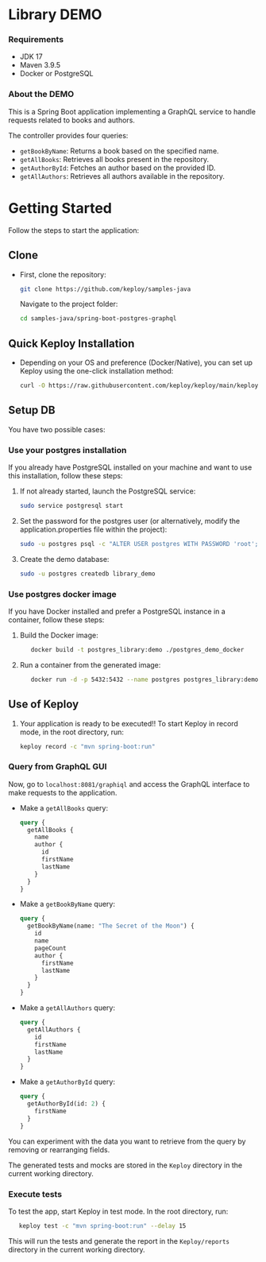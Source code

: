 # Library DEMO

### Requirements

- JDK 17
- Maven 3.9.5
- Docker or PostgreSQL

### About the DEMO

This is a Spring Boot application implementing a GraphQL service to handle requests related to books and authors.

The controller provides four queries:

- `getBookByName`: Returns a book based on the specified name.
- `getAllBooks`: Retrieves all books present in the repository.
- `getAuthorById`: Fetches an author based on the provided ID.
- `getAllAuthors`: Retrieves all authors available in the repository.

# Getting Started

Follow the steps to start the application:

## Clone

- First, clone the repository:

  ```bash
  git clone https://github.com/keploy/samples-java
  ```

  Navigate to the project folder:

  ```bash
  cd samples-java/spring-boot-postgres-graphql
  ```

## Quick Keploy Installation

- Depending on your OS and preference (Docker/Native), you can set up Keploy using the one-click installation method:
  ```bash
  curl -O https://raw.githubusercontent.com/keploy/keploy/main/keploy.sh && source keploy.sh
  ```

## Setup DB

You have two possible cases:

### Use your postgres installation

If you already have PostgreSQL installed on your machine and want to use this installation, follow these steps:

1. If not already started, launch the PostgreSQL service:

   ```bash
   sudo service postgresql start
   ```

2. Set the password for the postgres user (or alternatively, modify the application.properties file within the project):
   ```bash
   sudo -u postgres psql -c "ALTER USER postgres WITH PASSWORD 'root';"
   ```
3. Create the demo database:

   ```bash
   sudo -u postgres createdb library_demo
   ```

### Use postgres docker image

If you have Docker installed and prefer a PostgreSQL instance in a container, follow these steps:

1. Build the Docker image:

   ```bash
      docker build -t postgres_library:demo ./postgres_demo_docker
   ```

2. Run a container from the generated image:

   ```bash
      docker run -d -p 5432:5432 --name postgres postgres_library:demo
   ```

## Use of Keploy

1. Your application is ready to be executed!!
   To start Keploy in record mode, in the root directory, run:

   ```bash
   keploy record -c "mvn spring-boot:run"
   ```

### Query from GraphQL GUI

Now, go to `localhost:8081/graphiql` and access the GraphQL interface to make requests to the application.

- Make a `getAllBooks` query:

  ```graphql
  query {
    getAllBooks {
      name
      author {
        id
        firstName
        lastName
      }
    }
  }
  ```

- Make a `getBookByName` query:

  ```graphql
  query {
    getBookByName(name: "The Secret of the Moon") {
      id
      name
      pageCount
      author {
        firstName
        lastName
      }
    }
  }
  ```

- Make a `getAllAuthors` query:

  ```graphql
  query {
    getAllAuthors {
      id
      firstName
      lastName
    }
  }
  ```

- Make a `getAuthorById` query:

  ```graphql
  query {
    getAuthorById(id: 2) {
      firstName
    }
  }
  ```

You can experiment with the data you want to retrieve from the query by removing or rearranging fields.

The generated tests and mocks are stored in the `Keploy` directory in the current working directory.

### Execute tests

To test the app, start Keploy in test mode. In the root directory, run:

```bash
   keploy test -c "mvn spring-boot:run" --delay 15
```

This will run the tests and generate the report in the `Keploy/reports` directory in the current working directory.
